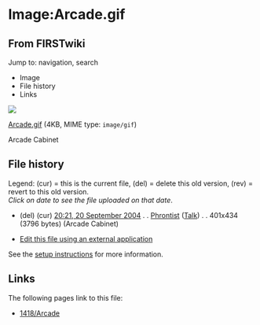 # Image:Arcade.gif

## From FIRSTwiki

Jump to: navigation, search

- Image
- File history
- Links

![](/media/a/a9/Arcade.gif)

[Arcade.gif](/media/a/a9/Arcade.gif "Arcade.gif") (4KB, MIME type: `image/gif`)

Arcade Cabinet

## File history

Legend: (cur) = this is the current file, (del) = delete this old version, (rev) = revert to this old version.<br>
_Click on date to see the file uploaded on that date_.

- (del) (cur) [20:21, 20 September 2004](/media/a/a9/Arcade.gif "/media/a/a9/Arcade.gif") . . [Phrontist](User:Phrontist "User:Phrontist") ([Talk](User_talk:Phrontist "User talk:Phrontist")) . . 401x434 (3796 bytes) (Arcade Cabinet)

- [Edit this file using an external application](/index.php?title=Image:Arcade.gif&action=edit&externaledit=true&mode=file "Image:Arcade.gif")

See the [setup instructions](http://meta.wikimedia.org/wiki/Help:External_editors "http://meta.wikimedia.org/wiki/Help:External_editors") for more information.

## Links

The following pages link to this file:

- [1418/Arcade](1418/Arcade "1418/Arcade")
